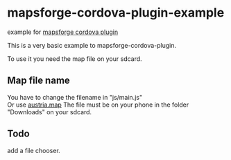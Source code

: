 mapsforge-cordova-plugin-example
================================

example for <a href="https://github.com/afsuarez/mapsforge-cordova-plugin">mapsforge cordova plugin</a>

This is a very basic example to mapsforge-cordova-plugin.

To use it you need the map file on your sdcard. 

Map file name
-------------------
You have to change the filename in "js/main.js"<br/>
Or use <a href="http://download.mapsforge.org/maps/europe/austria.map">austria.map</a>
The file must be on your phone in the folder "Downloads" on your sdcard.

Todo
-----
add a file chooser. 


